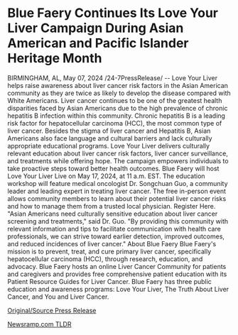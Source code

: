# Blue Faery Continues Its Love Your Liver Campaign During Asian American and Pacific Islander Heritage Month

BIRMINGHAM, AL, May 07, 2024 /24-7PressRelease/ -- Love Your Liver helps raise awareness about liver cancer risk factors in the Asian American community as they are twice as likely to develop the disease compared with White Americans. Liver cancer continues to be one of the greatest health disparities faced by Asian Americans due to the high prevalence of chronic hepatitis B infection within this community. Chronic hepatitis B is a leading risk factor for hepatocellular carcinoma (HCC), the most common type of liver cancer.   Besides the stigma of liver cancer and Hepatitis B, Asian Americans also face language and cultural barriers and lack culturally appropriate educational programs. Love Your Liver delivers culturally relevant education about liver cancer risk factors, liver cancer surveillance, and treatments while offering hope. The campaign empowers individuals to take proactive steps toward better health outcomes.  Blue Faery will host Love Your Liver Live on May 17, 2024, at 11 a.m. EST. The education workshop will feature medical oncologist Dr. Songchuan Guo, a community leader and leading expert in treating liver cancer. The free in-person event allows community members to learn about their potential liver cancer risks and how to manage them from a trusted local physician. Register Here.   "Asian Americans need culturally sensitive education about liver cancer screening and treatments," said Dr. Guo. "By providing this community with relevant information and tips to facilitate communication with health care professionals, we can strive toward earlier detection, improved outcomes, and reduced incidences of liver cancer."  About Blue Faery Blue Faery's mission is to prevent, treat, and cure primary liver cancer, specifically hepatocellular carcinoma (HCC), through research, education, and advocacy. Blue Faery hosts an online Liver Cancer Community for patients and caregivers and provides free comprehensive patient education with its Patient Resource Guides for Liver Cancer. Blue Faery has three public education and awareness programs: Love Your Liver, The Truth About Liver Cancer, and You and Liver Cancer. 

[Original/Source Press Release](https://www.24-7pressrelease.com/press-release/510617/blue-faery-continues-its-love-your-liver-campaign-during-asian-american-and-pacific-islander-heritage-month) 

[Newsramp.com TLDR](https://newsramp.com/None) 